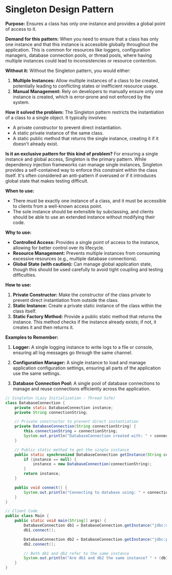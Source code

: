 # Singleton Design Pattern

**Purpose:** Ensures a class has only one instance and provides a global point of access to it.

**Demand for this pattern:**
When you need to ensure that a class has only one instance and that this instance is accessible globally throughout the application. This is common for resources like loggers, configuration managers, database connection pools, or thread pools, where having multiple instances could lead to inconsistencies or resource contention.

**Without it:**
Without the Singleton pattern, you would either:
1.  **Multiple Instances:** Allow multiple instances of a class to be created, potentially leading to conflicting states or inefficient resource usage.
2.  **Manual Management:** Rely on developers to manually ensure only one instance is created, which is error-prone and not enforced by the system.

**How it solved the problem:**
The Singleton pattern restricts the instantiation of a class to a single object. It typically involves:
*   A private constructor to prevent direct instantiation.
*   A static private instance of the same class.
*   A static public method that returns the single instance, creating it if it doesn't already exist.

**Is it an exclusive pattern for this kind of problem?**
For ensuring a single instance and global access, Singleton is the primary pattern. While dependency injection frameworks can manage single instances, Singleton provides a self-contained way to enforce this constraint within the class itself. It's often considered an anti-pattern if overused or if it introduces global state that makes testing difficult.

**When to use:**
*   There must be exactly one instance of a class, and it must be accessible to clients from a well-known access point.
*   The sole instance should be extensible by subclassing, and clients should be able to use an extended instance without modifying their code.

**Why to use:**
*   **Controlled Access:** Provides a single point of access to the instance, allowing for better control over its lifecycle.
*   **Resource Management:** Prevents multiple instances from consuming excessive resources (e.g., multiple database connections).
*   **Global State (with caution):** Can manage global application state, though this should be used carefully to avoid tight coupling and testing difficulties.

**How to use:**
1.  **Private Constructor:** Make the constructor of the class private to prevent direct instantiation from outside the class.
2.  **Static Instance:** Create a private static instance of the class within the class itself.
3.  **Static Factory Method:** Provide a public static method that returns the instance. This method checks if the instance already exists; if not, it creates it and then returns it.

**Examples to Remember:**

1.  **Logger:** A single logging instance to write logs to a file or console, ensuring all log messages go through the same channel.

2.  **Configuration Manager:** A single instance to load and manage application configuration settings, ensuring all parts of the application use the same settings.

3.  **Database Connection Pool:** A single pool of database connections to manage and reuse connections efficiently across the application.

```java
// Singleton (Lazy Initialization - Thread Safe)
class DatabaseConnection {
    private static DatabaseConnection instance;
    private String connectionString;

    // Private constructor to prevent direct instantiation
    private DatabaseConnection(String connectionString) {
        this.connectionString = connectionString;
        System.out.println("DatabaseConnection created with: " + connectionString);
    }

    // Public static method to get the single instance
    public static synchronized DatabaseConnection getInstance(String connectionString) {
        if (instance == null) {
            instance = new DatabaseConnection(connectionString);
        }
        return instance;
    }

    public void connect() {
        System.out.println("Connecting to database using: " + connectionString);
    }
}

// Client Code
public class Main {
    public static void main(String[] args) {
        DatabaseConnection db1 = DatabaseConnection.getInstance("jdbc:mysql://localhost:3306/mydb");
        db1.connect();

        DatabaseConnection db2 = DatabaseConnection.getInstance("jdbc:postgresql://localhost:5432/otherdb");
        db2.connect();

        // Both db1 and db2 refer to the same instance
        System.out.println("Are db1 and db2 the same instance? " + (db1 == db2));
    }
}
```